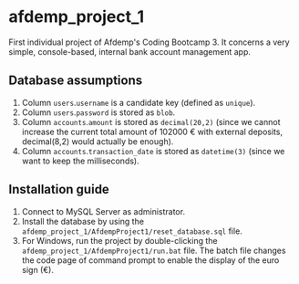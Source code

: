 # afdemp_project_1
First individual project of Afdemp's Coding Bootcamp 3. It concerns a very simple, console-based, internal bank account management app.

## Database assumptions ##
1) Column `users`.`username` is a candidate key (defined as `unique`).
2) Column `users`.`password` is stored as `blob`.
3) Column `accounts`.`amount` is stored as `decimal(20,2)` (since we cannot increase the current total amount of 102000 € with external deposits, decimal(8,2) would actually be enough).
4) Column `accounts`.`transaction_date` is stored as `datetime(3)` (since we want to keep the milliseconds).

## Installation guide ##
1) Connect to MySQL Server as administrator. 
2) Install the database by using the `afdemp_project_1/AfdempProject1/reset_database.sql` file.
3) For Windows, run the project by double-clicking the `afdemp_project_1/AfdempProject1/run.bat` file. The batch file changes the code page of command prompt to enable the display of the euro sign (€).

